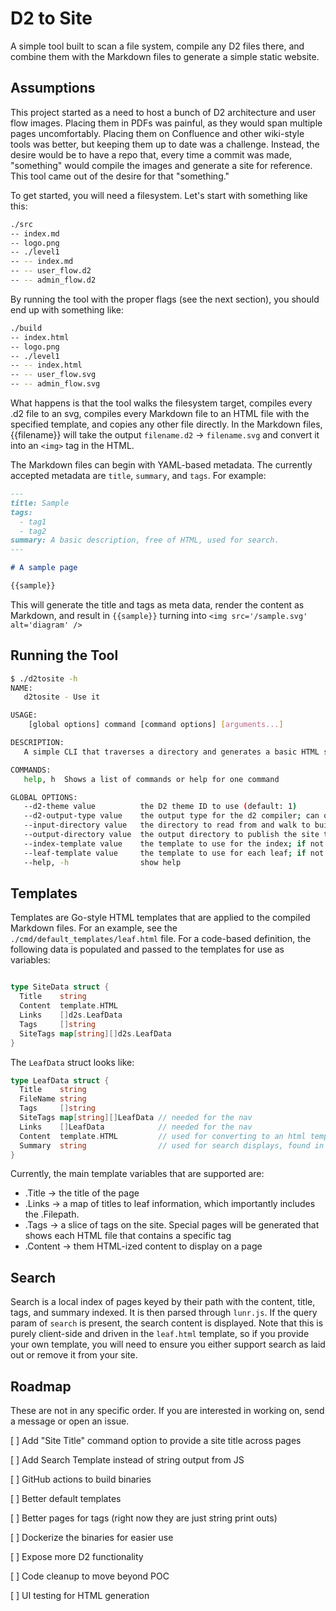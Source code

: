 # D2 to Site

A simple tool built to scan a file system, compile any D2 files there, and combine them with the Markdown files to generate a simple static website.

## Assumptions

This project started as a need to host a bunch of D2 architecture and user flow images. Placing them in PDFs was painful, as they would span multiple pages uncomfortably. Placing them on Confluence and other wiki-style tools was better, but keeping them up to date was a challenge. Instead, the desire would be to have a repo that, every time a commit was made, "something" would compile the images and generate a site for reference. This tool came out of the desire for that "something."

To get started, you will need a filesystem. Let's start with something like this:

```bash
./src
-- index.md
-- logo.png
-- ./level1
-- -- index.md
-- -- user_flow.d2
-- -- admin_flow.d2
```

By running the tool with the proper flags (see the next section), you should end up with something like:

```bash
./build
-- index.html
-- logo.png
-- ./level1
-- -- index.html
-- -- user_flow.svg
-- -- admin_flow.svg
```

What happens is that the tool walks the filesystem target, compiles every .d2 file to an svg, compiles every Markdown file to an HTML file with the specified template, and copies any other file directly. In the Markdown files, {{filename}} will take the output `filename.d2` -> `filename.svg` and convert it into an `<img>` tag in the HTML.

The Markdown files can begin with YAML-based metadata. The currently accepted metadata are `title`, `summary`, and `tags`. For example:

```markdown
---
title: Sample
tags:
  - tag1
  - tag2
summary: A basic description, free of HTML, used for search.
---

# A sample page

{{sample}}

```

This will generate the title and tags as meta data, render the content as Markdown, and result in `{{sample}}` turning into `<img src='/sample.svg' alt='diagram' />`

## Running the Tool

```bash
$ ./d2tosite -h
NAME:
   d2tosite - Use it

USAGE:
    [global options] command [command options] [arguments...]

DESCRIPTION:
   A simple CLI that traverses a directory and generates a basic HTML site from Markdown and D2 files

COMMANDS:
   help, h  Shows a list of commands or help for one command

GLOBAL OPTIONS:
   --d2-theme value          the D2 theme ID to use (default: 1)
   --d2-output-type value    the output type for the d2 compiler; can only be svg at this time and is otherwise ignored (default: "svg")
   --input-directory value   the directory to read from and walk to build the site (default: "./src")
   --output-directory value  the output directory to publish the site to (default: "./build")
   --index-template value    the template to use for the index; if not provided it will use the included default (default: "./default_templates/index.html")
   --leaf-template value     the template to use for each leaf; if not provided it will use the included default (default: "./default_templates/leaf.html")
   --help, -h                show help
```

## Templates

Templates are Go-style HTML templates that are applied to the compiled Markdown files. For an example, see the `./cmd/default_templates/leaf.html` file. For a code-based definition, the following data is populated and passed to the templates for use as variables:

```go

type SiteData struct {
  Title    string
  Content  template.HTML
  Links    []d2s.LeafData
  Tags     []string
  SiteTags map[string][]d2s.LeafData
}
```

The `LeafData` struct looks like:

```go
type LeafData struct {
  Title    string
  FileName string
  Tags     []string
  SiteTags map[string][]LeafData // needed for the nav
  Links    []LeafData            // needed for the nav
  Content  template.HTML         // used for converting to an html template
  Summary  string                // used for search displays, found in the meta
}
```

Currently, the main template variables that are supported are:

- .Title -> the title of the page
- .Links -> a map of titles to leaf information, which importantly includes the .Filepath.
- .Tags -> a slice of tags on the site. Special pages will be generated that shows each HTML file that contains a specific tag
- .Content -> them HTML-ized content to display on a page

## Search

Search is a local index of pages keyed by their path with the content, title, tags, and summary indexed. It is then parsed through `lunr.js`. If the query param of `search` is present, the search content is displayed. Note that this is purely client-side and driven in the `leaf.html` template, so if you provide your own template, you will need to ensure you either support search as laid out or remove it from your site.

## Roadmap

These are not in any specific order. If you are interested in working on, send a message or open an issue.

[ ] Add "Site Title" command option to provide a site title across pages

[ ] Add Search Template instead of string output from JS

[ ] GitHub actions to build binaries

[ ] Better default templates

[ ] Better pages for tags (right now they are just string print outs)

[ ] Dockerize the binaries for easier use

[ ] Expose more D2 functionality

[ ] Code cleanup to move beyond POC

[ ] UI testing for HTML generation
